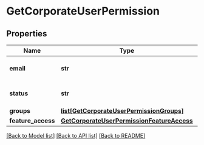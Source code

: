 # GetCorporateUserPermission

## Properties
Name | Type | Description | Notes
------------ | ------------- | ------------- | -------------
**email** | **str** | Email address of the user. | 
**status** | **str** | Status of the invited user. | 
**groups** | [**list[GetCorporateUserPermissionGroups]**](GetCorporateUserPermissionGroups.md) |  | 
**feature_access** | [**GetCorporateUserPermissionFeatureAccess**](GetCorporateUserPermissionFeatureAccess.md) |  | 

[[Back to Model list]](../README.md#documentation-for-models) [[Back to API list]](../README.md#documentation-for-api-endpoints) [[Back to README]](../README.md)


